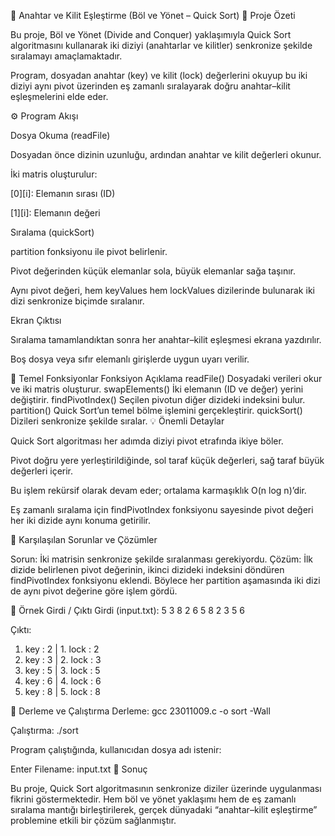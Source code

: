 🔐 Anahtar ve Kilit Eşleştirme (Böl ve Yönet – Quick Sort)
📘 Proje Özeti

Bu proje, Böl ve Yönet (Divide and Conquer) yaklaşımıyla Quick Sort algoritmasını kullanarak iki diziyi (anahtarlar ve kilitler) senkronize şekilde sıralamayı amaçlamaktadır.

Program, dosyadan anahtar (key) ve kilit (lock) değerlerini okuyup bu iki diziyi aynı pivot üzerinden eş zamanlı sıralayarak doğru anahtar–kilit eşleşmelerini elde eder.

⚙️ Program Akışı

Dosya Okuma (readFile)

Dosyadan önce dizinin uzunluğu, ardından anahtar ve kilit değerleri okunur.

İki matris oluşturulur:

[0][i]: Elemanın sırası (ID)

[1][i]: Elemanın değeri

Sıralama (quickSort)

partition fonksiyonu ile pivot belirlenir.

Pivot değerinden küçük elemanlar sola, büyük elemanlar sağa taşınır.

Aynı pivot değeri, hem keyValues hem lockValues dizilerinde bulunarak iki dizi senkronize biçimde sıralanır.

Ekran Çıktısı

Sıralama tamamlandıktan sonra her anahtar–kilit eşleşmesi ekrana yazdırılır.

Boş dosya veya sıfır elemanlı girişlerde uygun uyarı verilir.

🧩 Temel Fonksiyonlar
Fonksiyon	Açıklama
readFile()	Dosyadaki verileri okur ve iki matris oluşturur.
swapElements()	İki elemanın (ID ve değer) yerini değiştirir.
findPivotIndex()	Seçilen pivotun diğer dizideki indeksini bulur.
partition()	Quick Sort’un temel bölme işlemini gerçekleştirir.
quickSort()	Dizileri senkronize şekilde sıralar.
💡 Önemli Detaylar

Quick Sort algoritması her adımda diziyi pivot etrafında ikiye böler.

Pivot doğru yere yerleştirildiğinde, sol taraf küçük değerleri, sağ taraf büyük değerleri içerir.

Bu işlem rekürsif olarak devam eder; ortalama karmaşıklık O(n log n)’dir.

Eş zamanlı sıralama için findPivotIndex fonksiyonu sayesinde pivot değeri her iki dizide aynı konuma getirilir.

🧠 Karşılaşılan Sorunlar ve Çözümler

Sorun: İki matrisin senkronize şekilde sıralanması gerekiyordu.
Çözüm: İlk dizide belirlenen pivot değerinin, ikinci dizideki indeksini döndüren findPivotIndex fonksiyonu eklendi.
Böylece her partition aşamasında iki dizi de aynı pivot değerine göre işlem gördü.

🧪 Örnek Girdi / Çıktı
Girdi (input.txt):
5
3 8 2 6 5
8 2 3 5 6

Çıktı:
1. key : 2 | 1. lock : 2
2. key : 3 | 2. lock : 3
3. key : 5 | 3. lock : 5
4. key : 6 | 4. lock : 6
5. key : 8 | 5. lock : 8

🧰 Derleme ve Çalıştırma
Derleme:
gcc 23011009.c -o sort -Wall

Çalıştırma:
./sort


Program çalıştığında, kullanıcıdan dosya adı istenir:

Enter Filename: input.txt
🏁 Sonuç

Bu proje, Quick Sort algoritmasının senkronize diziler üzerinde uygulanması fikrini göstermektedir.
Hem böl ve yönet yaklaşımı hem de eş zamanlı sıralama mantığı birleştirilerek, gerçek dünyadaki “anahtar–kilit eşleştirme” problemine etkili bir çözüm sağlanmıştır.
